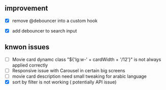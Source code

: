 ## improvement
- [x] remove @debouncer into a custom hook
- [x] add debouncer to search input



## knwon issues
  - [ ] Movie card dynamc class "${'lg:w-' + cardWidth + '/12'}" is not always applied correctly
  - [ ] Responsive issue with Carousel in certain big screens
  - [ ] movie  card description need small tweaking for arabic language
  - [X] sort by filter is not working ( potentially API issue)
